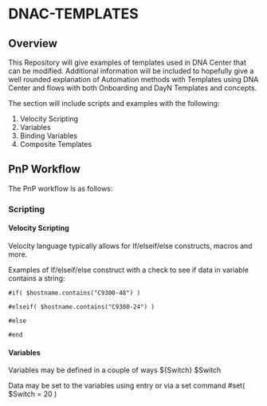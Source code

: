 # DNAC-TEMPLATES
## Overview

This Repository will give examples of templates used in DNA Center that can be modified. Additional information will be included to hopefully give a well rounded explanation of Automation methods with Templates using DNA Center and flows with both Onboarding and DayN Templates and concepts.

The section will include scripts and examples with the following:
1. Velocity Scripting
2. Variables
3. Binding Variables
4. Composite Templates

## PnP Workflow

The PnP workflow is as follows:

### Scripting

#### Velocity Scripting

Velocity language typically allows for If/elseif/else constructs, macros and more.

Examples of If/elseif/else construct with a check to see if data in variable contains a string:

 ```
 #if( $hostname.contains("C9300-48") )

 #elseif( $hostname.contains("C9300-24") )
 
 #else

 #end
 ```

#### Variables
Variables may be defined in a couple of ways
${Switch}
$Switch

Data may be set to the variables using entry or via a set command
#set( $Switch = 20 )

